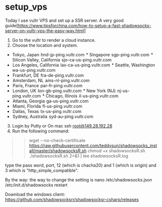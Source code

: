 # setup_vps

Today I use vultr VPS and set up a SSR server.
A very good guide[https://www.tipsforchina.com/how-to-setup-a-fast-shadowsocks-server-on-vultr-vps-the-easy-way.html]

1. Go to the vultr to render a cloud instance.
2. Choose the location and system.
* Tokyo, Japan	 hnd-jp-ping.vultr.com
 * Singapore	 sgp-ping.vultr.com
 * Silicon Valley, California	 sjo-ca-us-ping.vultr.com
*  Los Angeles, California	 lax-ca-us-ping.vultr.com
 * Seattle, Washington	 wa-us-ping.vultr.com
*  Frankfurt, DE	 fra-de-ping.vultr.com
*  Amsterdam, NL	 ams-nl-ping.vultr.com
*  Paris, France	 par-fr-ping.vultr.com
*  London, UK	 lon-gb-ping.vultr.com
 * New York (NJ)	 nj-us-ping.vultr.com
 * Chicago, Illinois	 il-us-ping.vultr.com
*  Atlanta, Georgia	 ga-us-ping.vultr.com
*  Miami, Florida	 fl-us-ping.vultr.com
*  Dallas, Texas	 tx-us-ping.vultr.com
*  Sydney, Australia	 syd-au-ping.vultr.com

3. Login by Putty or On mac ssh root@149.28.192.28
4. Run the following command:
>>  wget --no-check-certificate https://raw.githubusercontent.com/teddysun/shadowsocks_install/master/shadowsocksR.sh
>> chmod +x shadowsocksR.sh
>> ./shadowsocksR.sh 2>&1 | tee shadowsocksR.log

type the pass word, port, 12  (which is chacha20) and 1 (which is origin) and 3 which is "http_simple_compatible".

By the way: the way to change the setting is
nano /etc/shadowsocks.json
/etc/init.d/shadowsocks restart



Download the windows client:
https://github.com/shadowsocksrr/shadowsocksr-csharp/releases

